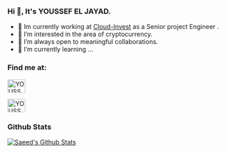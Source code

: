 ### Hi 👋, It's YOUSSEF EL JAYAD.

- 🔭 Im currently working at [Cloud-Invest](https://cloud-invest.com/) as a Senior project Engineer .
- 🌱 I’m interested in the area of cryptocurrency. 
- 👯 I’m always open to meaningful collaborations.
- 🌱 I’m currently learning ...




### Find me at:
<a href="https://www.linkedin.com/in/youssef-el-jayad-963938114/" target="blank">
<img align="center" src="https://raw.githubusercontent.com/rahuldkjain/github-profile-readme-generator/master/src/images/icons/Social/linked-in-alt.svg" alt="YOUSSEFELJAYAD" height="30" width="40" /></a>

<a href="https://yeljayad.com/" target="blank"><img align="center" src="https://yeljayad.com/assets/images/logo/eljayad.png" alt="YOUSSEFELJAYAD" height="30" width="40" /></a>




### Github Stats
[![Saeed's Github Stats](https://github-readme-stats.vercel.app/api?username=YOUSSEFELJAYAD&count_private=true&theme=default&show_icons=true)](https://github.com/YOUSSEFELJAYAD)



<!---
YOUSSEFELJAYAD/YOUSSEFELJAYAD is a ✨ special ✨ repository because its `README.md` (this file) appears on your GitHub profile.
You can click the Preview link to take a look at your changes.
--->
